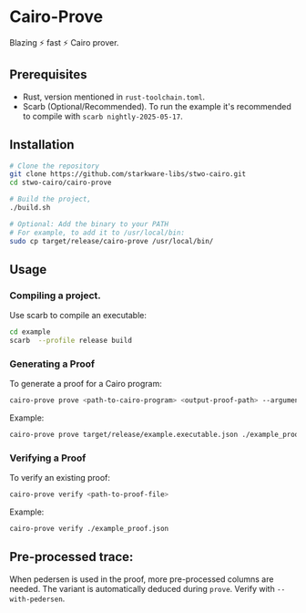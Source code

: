 # Cairo-Prove

Blazing ⚡ fast ⚡ Cairo prover.

## Prerequisites

- Rust, version mentioned in `rust-toolchain.toml`.
- Scarb (Optional/Recommended). To run the example it's recommended to compile with `scarb nightly-2025-05-17`.

## Installation

```bash
# Clone the repository
git clone https://github.com/starkware-libs/stwo-cairo.git
cd stwo-cairo/cairo-prove

# Build the project,
./build.sh

# Optional: Add the binary to your PATH
# For example, to add it to /usr/local/bin:
sudo cp target/release/cairo-prove /usr/local/bin/
```

## Usage

### Compiling a project.

Use scarb to compile an executable:
```bash
cd example
scarb  --profile release build 
```

### Generating a Proof

To generate a proof for a Cairo program:

```bash
cairo-prove prove <path-to-cairo-program> <output-proof-path> --arguments <args> 
```

Example:
```bash
cairo-prove prove target/release/example.executable.json ./example_proof.json --arguments 10000
```

### Verifying a Proof

To verify an existing proof:

```bash
cairo-prove verify <path-to-proof-file>
```

Example:
```bash
cairo-prove verify ./example_proof.json
```

## Pre-processed trace:
When pedersen is used in the proof, more pre-processed columns are needed. The variant is automatically deduced during `prove`. 
Verify with `--with-pedersen`.
